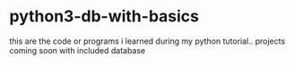 # python3-db-with-basics

this are the code or programs i learned during my python tutorial.. projects coming soon with included database
